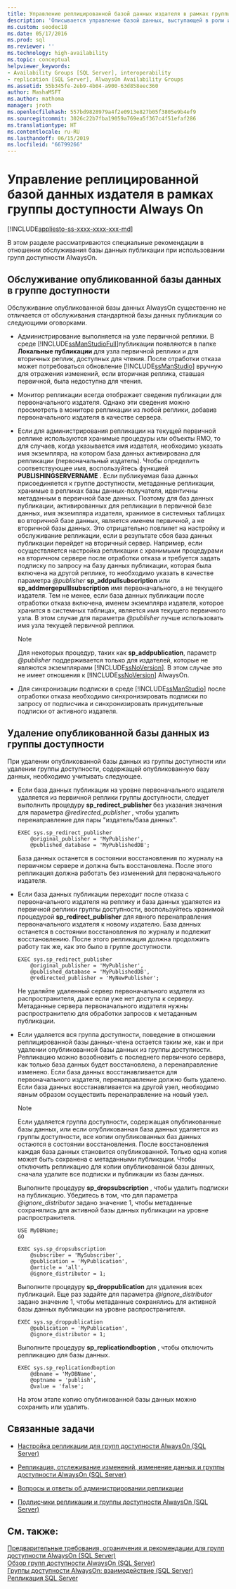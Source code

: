 ```yaml
---
title: Управление реплицированной базой данных издателя в рамках группы доступности
description: 'Описывается управление базой данных, выступающей в роли издателя при репликации SQL и входящей в группу доступности Always On, а также ее обслуживание. '
ms.custom: seodec18
ms.date: 05/17/2016
ms.prod: sql
ms.reviewer: ''
ms.technology: high-availability
ms.topic: conceptual
helpviewer_keywords:
- Availability Groups [SQL Server], interoperability
- replication [SQL Server], AlwaysOn Availability Groups
ms.assetid: 55b345fe-2eb9-4b04-a900-63d858eec360
author: MashaMSFT
ms.author: mathoma
manager: jroth
ms.openlocfilehash: 557bd9828979a4f2e0913e827b05f3805e9b4ef9
ms.sourcegitcommit: 3026c22b7fba19059a769ea5f367c4f51efaf286
ms.translationtype: HT
ms.contentlocale: ru-RU
ms.lasthandoff: 06/15/2019
ms.locfileid: "66799266"
---
```

# <a name="manage-a-replicated-publisher-database-as-part-of-an-always-on-availability-group"></a>Управление реплицированной базой данных издателя в рамках группы доступности Always On
[!INCLUDE[appliesto-ss-xxxx-xxxx-xxx-md](../../../includes/appliesto-ss-xxxx-xxxx-xxx-md.md)]

  В этом разделе рассматриваются специальные рекомендации в отношении обслуживания базы данных публикации при использовании групп доступности AlwaysOn.  
  
##  <a name="MaintainPublDb"></a> Обслуживание опубликованной базы данных в группе доступности  
 Обслуживание опубликованной базы данных AlwaysOn существенно не отличается от обслуживания стандартной базы данных публикации со следующими оговорками.  
  
-   Администрирование выполняется на узле первичной реплики. В среде [!INCLUDE[ssManStudioFull](../../../includes/ssmanstudiofull-md.md)]публикации появляются в папке **Локальные публикации** для узла первичной реплики и для вторичных реплик, доступных для чтения. После отработки отказа может потребоваться обновление [!INCLUDE[ssManStudio](../../../includes/ssmanstudio-md.md)] вручную для отражения изменений, если вторичная реплика, ставшая первичной, была недоступна для чтения.  
  
-   Монитор репликации всегда отображает сведения публикации для первоначального издателя. Однако эти сведения можно просмотреть в мониторе репликации из любой реплики, добавив первоначального издателя в качестве сервера.  
  
-   Если для администрирования репликации на текущей первичной реплике используются хранимые процедуры или объекты RMO, то для случаев, когда указывается имя издателя, необходимо указать имя экземпляра, на котором база данных активирована для репликации (первоначальный издатель). Чтобы определить соответствующее имя, воспользуйтесь функцией **PUBLISHINGSERVERNAME** . Если публикуемая база данных присоединяется к группе доступности, метаданные репликации, хранимые в репликах базы данных-получателя, идентичны метаданным в первичной базе данных. Поэтому для баз данных публикации, активированных для репликации в первичной базе данных, имя экземпляра издателя, хранимое в системных таблицах во вторичной базе данных, является именем первичной, а не вторичной базы данных. Это отрицательно повлияет на настройку и обслуживание репликации, если в результате сбоя база данных публикации перейдет на вторичный сервер. Например, если осуществляется настройка репликации с хранимыми процедурами на вторичном сервере после отработки отказа и требуется задать подписку по запросу на базу данных публикации, которая была включена на другой реплике, то необходимо указать в качестве параметра *@publisher* **sp_addpullsubscription** или **sp_addmergepulllsubscription** имя первоначального, а не текущего издателя. Тем не менее, если база данных публикации после отработки отказа включена, именем экземпляра издателя, которое хранится в системных таблицах, является имя текущего первичного узла. В этом случае для параметра *@publisher* лучше использовать имя узла текущей первичной реплики.  
  
    > [!NOTE]  
    >  Для некоторых процедур, таких как **sp_addpublication**, параметр *@publisher* поддерживается только для издателей, которые не являются экземплярами [!INCLUDE[ssNoVersion](../../../includes/ssnoversion-md.md)]. В этом случае это не имеет отношения к [!INCLUDE[ssNoVersion](../../../includes/ssnoversion-md.md)] AlwaysOn.  
  
-   Для синхронизации подписки в среде [!INCLUDE[ssManStudio](../../../includes/ssmanstudio-md.md)] после отработки отказа необходимо синхронизировать подписки по запросу от подписчика и синхронизировать принудительные подписки от активного издателя.  
  
##  <a name="RemovePublDb"></a> Удаление опубликованной базы данных из группы доступности  
 При удалении опубликованной базы данных из группы доступности или удалении группы доступности, содержащей опубликованную базу данных, необходимо учитывать следующее.  
  
-   Если база данных публикации на уровне первоначального издателя удаляется из первичной реплики группы доступности, следует выполнить процедуру **sp_redirect_publisher** без указания значения для параметра *@redirected_publisher* , чтобы удалить перенаправление для пары "издатель/база данных".  
  
    ```  
    EXEC sys.sp_redirect_publisher   
        @original_publisher = 'MyPublisher',  
        @published_database = 'MyPublishedDB';  
    ```  
  
     База данных останется в состоянии восстановления по журналу на первичном сервере и должна быть восстановлена. После этого репликация должна работать без изменений для первоначального издателя.  
  
-   Если база данных публикации переходит после отказа с первоначального издателя на реплику и база данных удаляется из первичной реплики группы доступности, воспользуйтесь хранимой процедурой **sp_redirect_publisher** для явного перенаправления первоначального издателя к новому издателю. База данных останется в состоянии восстановления по журналу и подлежит восстановлению. После этого репликация должна продолжить работу так же, как это было в группе доступности.  
  
    ```  
    EXEC sys.sp_redirect_publisher   
        @original_publisher = 'MyPublisher',  
        @published_database = 'MyPublishedDB',  
        @redirected_publisher = 'MyNewPublisher';  
    ```  
  
     Не удаляйте удаленный сервер первоначального издателя из распространителя, даже если уже нет доступа к серверу. Метаданные сервера первоначального издателя нужны распространителю для обработки запросов к метаданным публикации.  
  
-   Если удаляется вся группа доступности, поведение в отношении реплицированной базы данных-члена остается таким же, как и при удалении опубликованной базы данных из группы доступности. Репликацию можно возобновить с последнего первичного сервера, как только база данных будет восстановлена, а перенаправление изменено. Если база данных восстанавливается для первоначального издателя, перенаправление должно быть удалено. Если база данных восстанавливается на другой узел, необходимо явным образом осуществить перенаправление на новый узел.  
  
    > [!NOTE]  
    >  Если удаляется группа доступности, содержащая опубликованные базы данных, или если опубликованная база данных удаляется из группы доступности, все копии опубликованных баз данных остаются в состоянии восстановления. После восстановления каждая база данных становится опубликованной. Только одна копия может быть сохранена с метаданными публикации. Чтобы отключить репликацию для копии опубликованной базы данных, сначала удалите все подписки и публикации из базы данных.  
  
     Выполните процедуру **sp_dropsubscription** , чтобы удалить подписки на публикацию. Убедитесь в том, что для параметра *@ignore_distributor* задано значение 1, чтобы метаданные сохранялись для активной базы данных публикации на уровне распространителя.  
  
    ```  
    USE MyDBName;  
    GO  
  
    EXEC sys.sp_dropsubscription   
        @subscriber = 'MySubscriber',  
        @publication = 'MyPublication',  
        @article = 'all',  
        @ignore_distributor = 1;  
    ```  
  
     Выполните процедуру **sp_droppublication** для удаления всех публикаций. Еще раз задайте для параметра *@ignore_distributor* задано значение 1, чтобы метаданные сохранялись для активной базы данных публикации на уровне распространителя.  
  
    ```  
    EXEC sys.sp_droppublication   
        @publication = 'MyPublication',  
        @ignore_distributor = 1;  
    ```  
  
     Выполните процедуру **sp_replicationdboption** , чтобы отключить репликацию для базы данных.  
  
    ```  
    EXEC sys.sp_replicationdboption  
        @dbname = 'MyDBName',  
        @optname = 'publish',  
        @value = 'false';  
    ```  
  
     На этом этапе копию опубликованной базы данных можно сохранить или удалить.  
  
##  <a name="RelatedTasks"></a> Связанные задачи  
  
-   [Настройка репликации для групп доступности AlwaysOn (SQL Server)](../../../database-engine/availability-groups/windows/configure-replication-for-always-on-availability-groups-sql-server.md)  
  
-   [Репликация, отслеживание изменений, изменение данных и группы доступности AlwaysOn (SQL Server)](../../../database-engine/availability-groups/windows/replicate-track-change-data-capture-always-on-availability.md)  
  
-   [Вопросы и ответы об администрировании репликации](../../../relational-databases/replication/administration/frequently-asked-questions-for-replication-administrators.md)  
  
-   [Подписчики репликации и группы доступности AlwaysOn (SQL Server)](../../../database-engine/availability-groups/windows/replication-subscribers-and-always-on-availability-groups-sql-server.md)  
  
## <a name="see-also"></a>См. также:  
 [Предварительные требования, ограничения и рекомендации для групп доступности AlwaysOn (SQL Server)](../../../database-engine/availability-groups/windows/prereqs-restrictions-recommendations-always-on-availability.md)   
 [Обзор групп доступности AlwaysOn (SQL Server)](../../../database-engine/availability-groups/windows/overview-of-always-on-availability-groups-sql-server.md)   
 [Группы доступности AlwaysOn: взаимодействие (SQL Server)](../../../database-engine/availability-groups/windows/always-on-availability-groups-interoperability-sql-server.md)   
 [Репликация SQL Server](../../../relational-databases/replication/sql-server-replication.md)  
  
  
